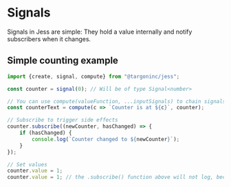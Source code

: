 # Signals

Signals in Jess are simple: They hold a value internally and notify subscribers when it changes.

## Simple counting example

```typescript
import {create, signal, compute} from "@targoninc/jess";

const counter = signal(0); // Will be of type Signal<number>

// You can use compute(valueFunction, ...inputSignals) to chain signals
const counterText = compute(c => `Counter is at ${c}`, counter);

// Subscribe to trigger side effects
counter.subscribe((newCounter, hasChanged) => {
    if (hasChanged) {
        console.log(`Counter changed to ${newCounter}`);
    }
});

// Set values
counter.value = 1;
counter.value = 1; // the .subscribe() function above will not log, because the value is the same
```

